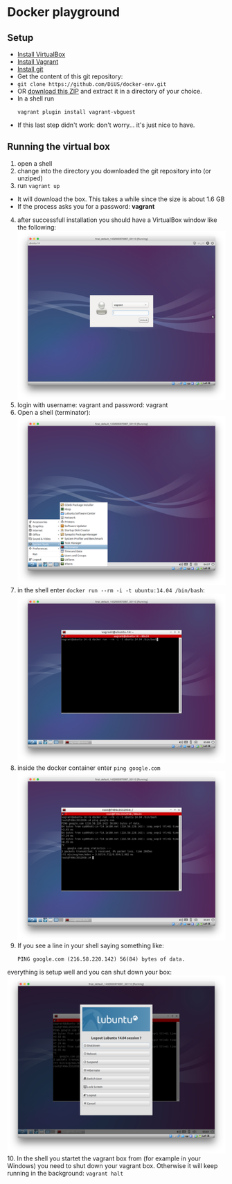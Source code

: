 Docker playground
=================

Setup
-----

* [Install VirtualBox](https://www.virtualbox.org/wiki/Downloads)
* [Install Vagrant](http://docs.vagrantup.com/v2/installation/)
* [Install git](https://git-scm.com/book/en/v2/Getting-Started-Installing-Git)
* Get the content of this git repository:
 * `git clone https://github.com/DiUS/docker-env.git`
 * OR [download this ZIP](https://github.com/DiUS/docker-env/archive/master.zip)
   and extract it in a directory of your choice.
* In a shell run
    ```shell
    vagrant plugin install vagrant-vbguest
    ```
 * If this last step didn't work: don't worry... it's just nice to have.

Running the virtual box
----

1. open a shell
2. change into the directory you downloaded the git repository into (or unziped)
3. run `vagrant up`
 * It will download the box. This takes a while since the size is about 1.6 GB
 * If the process asks you for a password: **vagrant**
4. after successfull installation you should have a VirtualBox window like the following:
![login](images/login.png)
5. login with username: vagrant and password: vagrant
6. Open a shell (terminator):
![open the shell](images/open_terminator_shell.png)
7. in the shell enter `docker run --rm -i -t ubuntu:14.04 /bin/bash`:
![Run a docker container](images/run_docker.png)
8. inside the docker container enter `ping google.com`
![open the shell](images/run_ping_inside_docker.png)
9. If you see a line in your shell saying something like:
    ```
    PING google.com (216.58.220.142) 56(84) bytes of data.
    ```
  everything is setup well and you can shut down your box:
  ![shut down](images/logout.png)
10. In the shell you startet the vagrant box from (for example in your Windows) you need to shut down your vagrant box. Otherwise it will keep running in the background:
    ```
    vagrant halt
    ```
